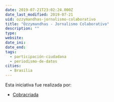 ```yaml
---
date: 2019-07-21T23:02:24.000Z
date_last_modified: 2019-07-21
uid: ozzymandhas-jornalismo-colaborativo
title: "Ozzymandhas - Jornalismo Colaborativo"
description: ""
type: 
website: 
date_ini: 
date_end: 
tags:
  - participación-ciudadana
  - periodismo-de-datos
cities: 
  - Brasilia
---
```


Esta iniciativa fue realizada por:

- [Cobracriada](/organizaciones/cobracriada)
